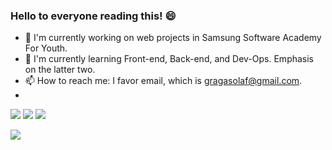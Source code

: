 ### Hello to everyone reading this! 😄
- 🔭 I'm currently working on web projects in Samsung Software Academy For Youth.
- 🌱 I'm currently learning Front-end, Back-end, and Dev-Ops. Emphasis on the latter two.
- 📫 How to reach me: I favor email, which is gragasolaf@gmail.com.
- 
<a href="https://govltjsdnd24.github.io"><img src="https://img.shields.io/badge/Tech_Blog-green?style=for-the-badge&logo=GithubPages&logoColor=222222&link=https://govltjsdnd24.github.io"/></a>
<a href="https://catkin-expert-f5d.notion.site/56ed0ecea568406eb858341da8251fcc"><img src="https://img.shields.io/badge/Notion_Portfolio-gray?style=for-the-badge&logo=Notion&logoColor=222222&link=https://catkin-expert-f5d.notion.site/56ed0ecea568406eb858341da8251fcc"/></a>
<a href="https://drive.google.com/drive/folders/1woNlp0McJR1ELbAwMRMuUhFazEpsPWKA"><img src="https://img.shields.io/badge/Portfolio-lightblue?style=for-the-badge&logo=Googledrive&logoColor=00000&link=https://drive.google.com/drive/folders/1woNlp0McJR1ELbAwMRMuUhFazEpsPWKA"/></a>


<a href="https://linkedin.com/in/sun-woong-chang-95a7162ab"><img src="https://img.shields.io/badge/Linkedin-blue?style=for-the-badge&logo=Linkedin&logoColor=00000&link=www.linkedin.com/in/sun-woong-chang-95a7162ab"/></a>



<!--
**govltjsdnd24/govltjsdnd24** is a ✨ _special_ ✨ repository because its `README.md` (this file) appears on your GitHub profile.

Here are some ideas to get you started:

- 🔭 I’m currently working on ...
- 🌱 I’m currently learning ...
- 👯 I’m looking to collaborate on ...
- 🤔 I’m looking for help with ...
- 💬 Ask me about ...
- 📫 How to reach me: ...
- 😄 Pronouns: ...
- ⚡ Fun fact: ...
-->
